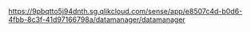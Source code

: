 https://9pbqtto5j94dnth.sg.qlikcloud.com/sense/app/e8507c4d-b0d6-4fbb-8c3f-41d97166798a/datamanager/datamanager
